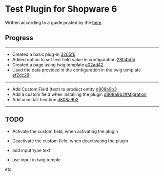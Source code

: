 # Test Plugin for Shopware 6

Written according to a guide posted by the [here](https://docs.shopware.com/en/shopware-platform-dev-en/how-to/indepth-guide-bundle/introduction).

[c3205f6]: https://github.com/born-kes/plugin-skeleton-shopware/commit/c3205f66bd0d05bdf4554973b73180802b019373
[2804b0d]: https://github.com/born-kes/plugin-skeleton-shopware/commit/2804b0db93dd0d9d047ee15c6d9980ab31ce73f6
[a02ad42]: https://github.com/born-kes/plugin-skeleton-shopware/commit/a02ad42a7680661056d2ae24b69aa7952c0ca038
[ef2dc28]: https://github.com/born-kes/plugin-skeleton-shopware/commit/ef2dc28db2eb8497481ef35167dfffb0c4fd1d8c

[d808a9b3]: https://github.com/born-kes/plugin-skeleton-shopware/commit/d808a9b3cb8480c884bdf52715c3a1d999f0bd39#diff-
[d808a9b3#Migration]: https://github.com/born-kes/plugin-skeleton-shopware/commit/d808a9b3cb8480c884bdf52715c3a1d999f0bd39#diff-fefe1d18e6eeb51076c527bb1c775d53f690aa999da15b454db40e3728d956ac

## Progress

---
- Created a basic plug-in [3205f6][c3205f6].
- Added option to set text field value in configuration [2804b0d][2804b0d].
- Created a page using twig template [a02ad42][a02ad42].
- Used the data provided in the configuration in the twig template [ef2dc28][ef2dc28]
---
- Add Custom Field (text) to product entity [d808a9b3][d808a9b3]
- Add a custom field when installing the plugin [d808a9b3#Migration][d808a9b3#Migration]
- Add uninstall function [d808a9b3][d808a9b3]
---

## TODO
- Activate the custom field, when activating the plugin
- Deactivate the custom field, when deactivating the plugin

- add input type text
- use input in twig temple

etc.
